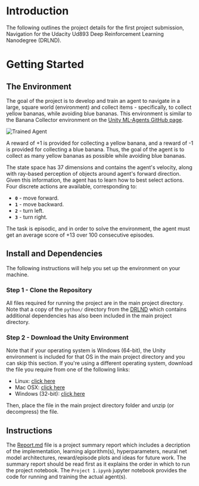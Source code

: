 # Introduction

The following outlines the project details for the first project submission, Navigation for the Udacity Ud893 Deep Reinforcement Learning Nanodegree (DRLND).

# Getting Started

## The Environment

The goal of the project is to develop and train an agent to navigate in a large, square world (environment) and collect items - specifically, to collect yellow bananas, while avoiding blue bananas. This environment is similar to the Banana Collector environment on the [Unity ML-Agents GitHub page](https://github.com/Unity-Technologies/ml-agents/blob/main/docs/Learning-Environment-Examples.md#banana-collector).

![Trained Agent](https://user-images.githubusercontent.com/10624937/42135619-d90f2f28-7d12-11e8-8823-82b970a54d7e.gif)

A reward of +1 is provided for collecting a yellow banana, and a reward of -1 is provided for collecting a blue banana. Thus, the goal of the agent is to collect as many yellow bananas as possible while avoiding blue bananas.

The state space has 37 dimensions and contains the agent's velocity, along with ray-based perception of objects around agent's forward direction. Given this information, the agent has to learn how to best select actions. Four discrete actions are available, corresponding to:

- **`0`** - move forward.
- **`1`** - move backward.
- **`2`** - turn left.
- **`3`** - turn right.

The task is episodic, and in order to solve the environment, the agent must get an average score of +13 over 100 consecutive episodes.

## Install and Dependencies

The following instructions will help you set up the environment on your machine.

### Step 1 - Clone the Repository

All files required for running the project are in the main project directory. Note that a copy of the `python/` directory from the [DRLND](https://github.com/udacity/deep-reinforcement-learning#dependencies) which contains additional dependencies has also been included in the main project directory.

### Step 2 - Download the Unity Environment

Note that if your operating system is Windows (64-bit), the Unity environment is included for that OS in the main project directory and you can skip this section. If you're using a different operating system, download the file you require from one of the following links:

- Linux: [click here](https://s3-us-west-1.amazonaws.com/udacity-drlnd/P1/Banana/Banana_Linux.zip)
- Mac OSX: [click here](https://s3-us-west-1.amazonaws.com/udacity-drlnd/P1/Banana/Banana.app.zip)
- Windows (32-bit): [click here](https://s3-us-west-1.amazonaws.com/udacity-drlnd/P1/Banana/Banana_Windows_x86.zip)

Then, place the file in the main project directory folder and unzip (or decompress) the file.

## Instructions

The [Report.md](Report.md) file is a project summary report which includes a decription of the implementation, learning algorithm(s), hyperparameters, neural net model architectures, reward/episode plots and ideas for future work. The summary report should be read first as it explains the order in which to run the project notebook. The `Project 1.ipynb` jupyter notebook provides the code for running and training the actual agent(s).
